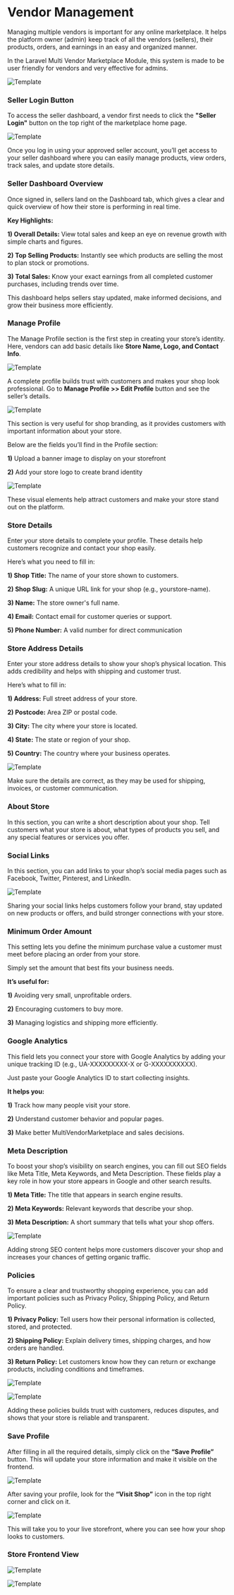 # Vendor Management

Managing multiple vendors is important for any online marketplace. It helps the platform owner (admin) keep track of all the vendors (sellers), their products, orders, and earnings in an easy and organized manner.

In the Laravel Multi Vendor Marketplace Module, this system is made to be user friendly for vendors and very effective for admins.

![Template](../../assets/2.3.0/images/MultiVendorMarketplace/homepage.png)

### Seller Login Button

To access the seller dashboard, a vendor first needs to click the **"Seller Login"** button on the top right of the marketplace home page.

![Template](../../assets/2.3.0/images/MultiVendorMarketplace/Seller-login.png)

Once you log in using your approved seller account, you’ll get access to your seller dashboard where you can easily manage products, view orders, track sales, and update store details.

### Seller Dashboard Overview

Once signed in, sellers land on the Dashboard tab, which gives a clear and quick overview of how their store is performing in real time.

**Key Highlights:**

**1) Overall Details:** View total sales and keep an eye on revenue growth with simple charts and figures.

**2) Top Selling Products:** Instantly see which products are selling the most to plan stock or promotions.

**3) Total Sales:** Know your exact earnings from all completed customer purchases, including trends over time.

This dashboard helps sellers stay updated, make informed decisions, and grow their business more efficiently.


### Manage Profile

The Manage Profile section is the first step in creating your store’s identity. Here, vendors can add basic details like **Store Name, Logo, and Contact Info**.

![Template](../../assets/2.3.0/images/MultiVendorMarketplace/dashboard-manage-profile.png)

A complete profile builds trust with customers and makes your shop look professional. 
Go to **Manage Profile >> Edit Profile** button and see the seller’s details.

![Template](../../assets/2.3.0/images/MultiVendorMarketplace/edit-profile.png)

This section is very useful for shop branding, as it provides customers with important information about your store. 

Below are the fields you’ll find in the Profile section:

**1)** Upload a banner image to display on your storefront

**2)** Add your store logo to create brand identity

![Template](../../assets/2.3.0/images/MultiVendorMarketplace/banner-logo.png)

These visual elements help attract customers and make your store stand out on the platform.

### Store Details

Enter your store details to complete your profile. These details help customers recognize and contact your shop easily.

Here’s what you need to fill in:

**1) Shop Title:** The name of your store shown to customers.

**2) Shop Slug:** A unique URL link for your shop (e.g., yourstore-name).

**3) Name:** The store owner's full name.

**4) Email:** Contact email for customer queries or support.

**5) Phone Number:** A valid number for direct communication

### Store Address Details

Enter your store address details to show your shop’s physical location. This adds credibility and helps with shipping and customer trust.

Here’s what to fill in:

**1) Address:** Full street address of your store.

**2) Postcode:** Area ZIP or postal code.

**3) City:** The city where your store is located.

**4) State:** The state or region of your shop.

**5) Country:** The country where your business operates.

![Template](../../assets/2.3.0/images/MultiVendorMarketplace/store-address.png)

Make sure the details are correct, as they may be used for shipping, invoices, or customer communication.

### About Store

In this section, you can write a short description about your shop. Tell customers what your store is about, what types of products you sell, and any special features or services you offer.

### Social Links

In this section, you can add links to your shop’s social media pages such as Facebook, Twitter, Pinterest, and LinkedIn.

![Template](../../assets/2.3.0/images/MultiVendorMarketplace/aboutstore-sociallinkt.png)


Sharing your social links helps customers follow your brand, stay updated on new products or offers, and build stronger connections with your store.

### Minimum Order Amount

This setting lets you define the minimum purchase value a customer must meet before placing an order from your store.

Simply set the amount that best fits your business needs.

**It’s useful for:**

**1)** Avoiding very small, unprofitable orders.

**2)** Encouraging customers to buy more.

**3)** Managing logistics and shipping more efficiently.

### Google Analytics

This field lets you connect your store with Google Analytics by adding your unique tracking ID (e.g., UA-XXXXXXXXX-X or G-XXXXXXXXXX).

Just paste your Google Analytics ID to start collecting insights.

**It helps you:**

**1)** Track how many people visit your store.

**2)** Understand customer behavior and popular pages.

**3)** Make better MultiVendorMarketplace and sales decisions.

### Meta Description

To boost your shop’s visibility on search engines, you can fill out SEO fields like Meta Title, 
Meta Keywords, and Meta Description. These fields play a key role in how your store appears in Google and other search results.

**1) Meta Title:** The title that appears in search engine results.

**2) Meta Keywords:** Relevant keywords that describe your shop.

**3) Meta Description:** A short summary that tells what your shop offers.

![Template](../../assets/2.3.0/images/MultiVendorMarketplace/Meta-desc.png)

Adding strong SEO content helps more customers discover your shop and increases your chances of getting organic traffic.

### Policies

To ensure a clear and trustworthy shopping experience, you can add important policies such as Privacy Policy, Shipping Policy, and  Return Policy.

**1) Privacy Policy:** Tell users how their personal information is collected, stored, and protected.

**2) Shipping Policy:** Explain delivery times, shipping charges, and how orders are handled.

**3) Return Policy:** Let customers know how they can return or exchange products, including conditions and timeframes.


![Template](../../assets/2.3.0/images/MultiVendorMarketplace/privacy-policy.png)

![Template](../../assets/2.3.0/images/MultiVendorMarketplace/return-policy.png)


Adding these policies builds trust with customers, reduces disputes, and shows that your store is reliable and transparent.

### Save Profile

After filling in all the required details, simply click on the **“Save Profile”** button. This will update your store information and make it visible on the frontend.

![Template](../../assets/2.3.0/images/MultiVendorMarketplace/Save.png)


After saving your profile, look for the **“Visit Shop”** icon in the top right corner and click on it.

![Template](../../assets/2.3.0/images/MultiVendorMarketplace/visit-page.png)

This will take you to your live storefront, where you can see how your shop looks to customers.

### Store Frontend View

![Template](../../assets/2.3.0/images/MultiVendorMarketplace/frontend3.png)

![Template](../../assets/2.3.0/images/MultiVendorMarketplace/frontend2.png)